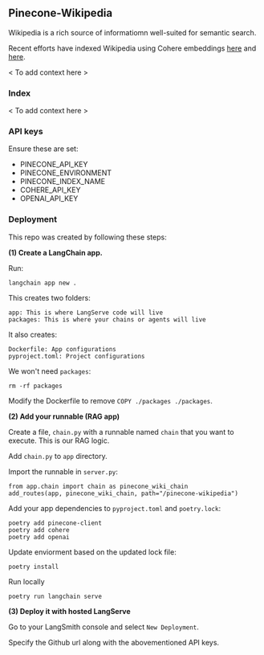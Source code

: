 ## Pinecone-Wikipedia

Wikipedia is a rich source of informatiomn well-suited for semantic search.

Recent efforts have indexed Wikipedia using Cohere embeddings [here](https://huggingface.co/datasets/Cohere/wikipedia-22-12) and [here](https://huggingface.co/datasets/Cohere/wikipedia-22-12-en-embeddings?row=6).

< To add context here >

### Index

< To add context here >

### API keys

Ensure these are set:

* PINECONE_API_KEY
* PINECONE_ENVIRONMENT
* PINECONE_INDEX_NAME 
* COHERE_API_KEY 
* OPENAI_API_KEY

### Deployment

This repo was created by following these steps:

**(1) Create a LangChain app.**

Run:
```
langchain app new .  
```

This creates two folders:
```
app: This is where LangServe code will live
packages: This is where your chains or agents will live
```

It also creates:
```
Dockerfile: App configurations
pyproject.toml: Project configurations
```

We won't need `packages`:
```
rm -rf packages
```

Modify the Dockerfile to remove `COPY ./packages ./packages`.

**(2) Add your runnable (RAG app)**

Create a file, `chain.py` with a runnable named `chain` that you want to execute. This is our RAG logic.

Add `chain.py` to `app` directory.

Import the runnable in `server.py`:
```
from app.chain import chain as pinecone_wiki_chain
add_routes(app, pinecone_wiki_chain, path="/pinecone-wikipedia")
```

Add your app dependencies to `pyproject.toml` and `poetry.lock`:
```
poetry add pinecone-client
poetry add cohere
poetry add openai
```

Update enviorment based on the updated lock file:
```
poetry install
```

Run locally
```
poetry run langchain serve
```

**(3) Deploy it with hosted LangServe**

Go to your LangSmith console and select `New Deployment`.

Specify the Github url along with the abovementioned API keys.
